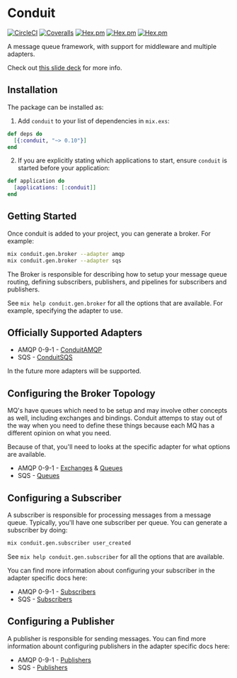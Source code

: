 # Conduit

[![CircleCI](https://img.shields.io/circleci/project/github/conduitframework/conduit.svg?style=flat-square)](https://circleci.com/gh/conduitframework/conduit)
[![Coveralls](https://img.shields.io/coveralls/conduitframework/conduit.svg?style=flat-square)](https://coveralls.io/github/conduitframework/conduit)
[![Hex.pm](https://img.shields.io/hexpm/v/conduit.svg?style=flat-square)](https://hex.pm/packages/conduit)
[![Hex.pm](https://img.shields.io/hexpm/l/conduit.svg?style=flat-square)](https://github.com/conduitframework/conduit/blob/master/LICENSE.md)
[![Hex.pm](https://img.shields.io/hexpm/dt/conduit.svg?style=flat-square)](https://hex.pm/packages/conduit)

A message queue framework, with support for middleware and multiple adapters.

Check out [this slide deck](http://slides.com/blatyo/deck-12#/) for more info.

## Installation

The package can be installed as:

  1. Add `conduit` to your list of dependencies in `mix.exs`:

```elixir
def deps do
  [{:conduit, "~> 0.10"}]
end
```

  2. If you are explicitly stating which applications to start, ensure `conduit`
     is started before your application:

```elixir
def application do
  [applications: [:conduit]]
end
```

## Getting Started

Once conduit is added to your project, you can generate a broker. For example:

``` bash
mix conduit.gen.broker --adapter amqp
mix conduit.gen.broker --adapter sqs
```

The Broker is responsible for describing how to setup your
message queue routing, defining subscribers, publishers, and
pipelines for subscribers and publishers.

See `mix help conduit.gen.broker` for all the options that are available. For
example, specifying the adapter to use.

## Officially Supported Adapters

  * AMQP 0-9-1 - [ConduitAMQP](https://hexdocs.pm/conduit_amqp/readme.html#configuring-the-adapter)
  * SQS - [ConduitSQS](https://hexdocs.pm/conduit_sqs/readme.html#configuring-the-adapter)

In the future more adapters will be supported.

## Configuring the Broker Topology

MQ's have queues which need to be setup and may involve other
concepts as well, including exchanges and bindings. Conduit
attemps to stay out of the way when you need to define these
things because each MQ has a different opinion on what you need.

Because of that, you'll need to looks at the specific adapter
for what options are available.

  * AMQP 0-9-1 - [Exchanges](https://hexdocs.pm/conduit_amqp/readme.html#configuring-exchanges) & [Queues](https://hexdocs.pm/conduit_amqp/readme.html#configuring-queues)
  * SQS - [Queues](https://hexdocs.pm/conduit_sqs/readme.html#configuring-queues)

## Configuring a Subscriber

A subscriber is responsible for processing messages from a message queue.
Typically, you'll have one subscriber per queue. You can generate a subscriber
by doing:

``` bash
mix conduit.gen.subscriber user_created
```

See `mix help conduit.gen.subscriber` for all the options that are available.

You can find more information about configuring your subscriber in the adapter
specific docs here:

  * AMQP 0-9-1 - [Subscribers](https://hexdocs.pm/conduit_amqp/readme.html#configuring-a-subscriber)
  * SQS - [Subscribers](https://hexdocs.pm/conduit_sqs/readme.html#configuring-a-subscriber)

## Configuring a Publisher

A publisher is responsible for sending messages. You can find more information
abount configuring publishers in the adapter specific docs here:

  * AMQP 0-9-1 - [Publishers](https://hexdocs.pm/conduit_amqp/readme.html#configuring-a-publisher)
  * SQS - [Publishers](https://hexdocs.pm/conduit_sqs/readme.html#configuring-a-publisher)
